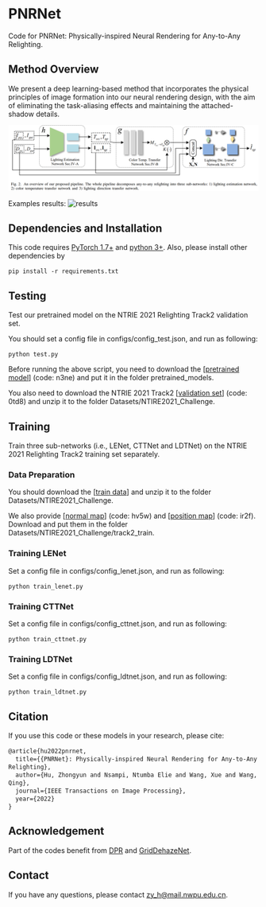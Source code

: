 # PNRNet

Code for PNRNet: Physically-inspired Neural Rendering for Any-to-Any Relighting.

## Method Overview
We present a deep learning-based method that incorporates the physical principles of image formation into our neural rendering design, with the aim of eliminating the task-aliasing effects and maintaining the attached-shadow details.

![pipeline](assets/pipeline.png)

Examples results:
![results](assets/examples_results.jpg)

## Dependencies and Installation
This code requires [PyTorch 1.7+](https://pytorch.org/) and [python 3+](https://www.python.org/downloads/). Also, please install other dependencies by

    pip install -r requirements.txt

## Testing

Test our pretrained model on the NTRIE 2021 Relighting Track2 validation set. 

You should set a config file in configs/config_test.json, and run as following:

    python test.py

Before running the above script, you need to download the [[pretrained model](https://pan.baidu.com/s/1GGmy7fMQF9zoF4aFMVU5jQ)]  (code: n3ne) and put it in the folder pretrained_models. 

You also need to download the NTRIE 2021 Track2 [[validation set](https://pan.baidu.com/s/1NpwTJ2kvZJp3_V2G7L40PA)]  (code: 0td8) and unzip it to the folder Datasets/NTIRE2021_Challenge.


## Training

Train three sub-networks (i.e., LENet, CTTNet and LDTNet) on the NTRIE 2021 Relighting Track2 training set separately.

### Data Preparation

You should download the [[train data](https://datasets.epfl.ch/vidit/NTIRE2021/track2_train.zip)] and unzip it to the folder Datasets/NTIRE2021_Challenge. 

We also provide [[normal map](https://pan.baidu.com/s/1seevN5F7rJtuj5J0QhLK3g)]  (code: hv5w) and [[position map](https://pan.baidu.com/s/1yy0_XJS697ILafLQHYCkig)]  (code: ir2f). Download and put them in the folder Datasets/NTIRE2021_Challenge/track2_train.

### Training LENet

Set a config file in configs/config_lenet.json, and run as following:

    python train_lenet.py

### Training CTTNet

Set a config file in configs/config_cttnet.json, and run as following:

    python train_cttnet.py

### Training LDTNet

Set a config file in configs/config_ldtnet.json, and run as following:

    python train_ldtnet.py

## Citation

If you use this code or these models in your research, please cite:

```
@article{hu2022pnrnet,
  title={{PNRNet}: Physically-inspired Neural Rendering for Any-to-Any Relighting},
  author={Hu, Zhongyun and Nsampi, Ntumba Elie and Wang, Xue and Wang, Qing},
  journal={IEEE Transactions on Image Processing},
  year={2022}
}
```

## Acknowledgement
Part of the codes benefit from [DPR](https://github.com/zhhoper/DPR) and [GridDehazeNet](https://github.com/proteus1991/GridDehazeNet).

## Contact
If you have any questions, please contact <zy_h@mail.nwpu.edu.cn>.
